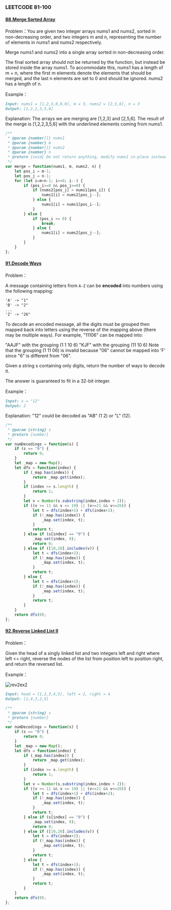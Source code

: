 ### **LEETCODE 81-100**

#### **[88.Merge Sorted Array](https://leetcode-cn.com/problems/merge-sorted-array/)**

Problem：You are given two integer arrays nums1 and nums2, sorted in non-decreasing order, and two integers m and n, representing the number of elements in nums1 and nums2 respectively.

Merge nums1 and nums2 into a single array sorted in non-decreasing order.

The final sorted array should not be returned by the function, but instead be stored inside the array nums1. To accommodate this, nums1 has a length of m + n, where the first m elements denote the elements that should be merged, and the last n elements are set to 0 and should be ignored. nums2 has a length of n.

Example：

```markdown
Input: nums1 = [1,2,3,0,0,0], m = 3, nums2 = [2,5,6], n = 3
Output: [1,2,2,3,5,6]
```

Explanation: The arrays we are merging are [1,2,3] and [2,5,6].
The result of the merge is [1,2,2,3,5,6] with the underlined elements coming from nums1.

```js
/**
 * @param {number[]} nums1
 * @param {number} m
 * @param {number[]} nums2
 * @param {number} n
 * @return {void} Do not return anything, modify nums1 in-place instead.
 */
var merge = function(nums1, m, nums2, n) {
    let pos_i = m-1;
    let pos_j = n-1;
    for (let i=m+n-1; i>=0; i--) {
        if (pos_i>=0 && pos_j>=0) {
            if (nums2[pos_j] > nums1[pos_i]) {
                nums1[i] = nums2[pos_j--];
            } else {
                nums1[i] = nums1[pos_i--];
            }
        } else {
            if (pos_i >= 0) {
                break;
            } else {
                nums1[i] = nums2[pos_j--];
            }
        }
    }
};
```

#### **[91.Decode Ways](https://leetcode-cn.com/problems/decode-ways/)**

Problem：

A message containing letters from `A-Z` can be **encoded** into numbers using the following mapping:

```markdown
'A' -> "1"
'B' -> "2"
...
'Z' -> "26"
```

To decode an encoded message, all the digits must be grouped then mapped back into letters using the reverse of the mapping above (there may be multiple ways). For example, "11106" can be mapped into:

"AAJF" with the grouping (1 1 10 6)
"KJF" with the grouping (11 10 6)
Note that the grouping (1 11 06) is invalid because "06" cannot be mapped into 'F' since "6" is different from "06".

Given a string s containing only digits, return the number of ways to decode it.

The answer is guaranteed to fit in a 32-bit integer.

Example：

```markdown
Input: s = "12"
Output: 2
```

Explanation: "12" could be decoded as "AB" (1 2) or "L" (12).

```js
/**
 * @param {string} s
 * @return {number}
 */
var numDecodings = function(s) {
    if (s == "0") {
        return 0;
    }
    let _map = new Map();
    let dfs = function(index) {
        if (_map.has(index)) {
            return _map.get(index);
        }
        if (index >= s.length) {
            return 1;
        }
        let v = Number(s.substring(index,index + 2));
        if ((v >= 11 && v <= 19) || (v>=21 && v<=26)) {
            let t = dfs(index+1) + dfs(index+2);
            if (!_map.has(index)) {
                _map.set(index, t);
            }
            return t;
        } else if (s[index] == "0") {
            _map.set(index, 0);
            return 0;
        } else if ([10,20].includes(v)) {
            let t = dfs(index+2);
            if (!_map.has(index)) {
                _map.set(index, t);
            }
            return t;
        } else {
            let t = dfs(index+1);
            if (!_map.has(index)) {
                _map.set(index, t);
            }
            return t;
        }
    }
    return dfs(0);
};
```

#### **[92.Reverse Linked List II](https://leetcode-cn.com/problems/reverse-linked-list-ii/)**

Problem：

Given the head of a singly linked list and two integers left and right where left <= right, reverse the nodes of the list from position left to position right, and return the reversed list.

Example：

![rev2ex2](https://github.com/xingwy/Hugging-Algorithm/blob/master/images/rev2ex2.jpg)

```markdown
Input: head = [1,2,3,4,5], left = 2, right = 4
Output: [1,4,3,2,5]
```

```js
/**
 * @param {string} s
 * @return {number}
 */
var numDecodings = function(s) {
    if (s == "0") {
        return 0;
    }
    let _map = new Map();
    let dfs = function(index) {
        if (_map.has(index)) {
            return _map.get(index);
        }
        if (index >= s.length) {
            return 1;
        }
        let v = Number(s.substring(index,index + 2));
        if ((v >= 11 && v <= 19) || (v>=21 && v<=26)) {
            let t = dfs(index+1) + dfs(index+2);
            if (!_map.has(index)) {
                _map.set(index, t);
            }
            return t;
        } else if (s[index] == "0") {
            _map.set(index, 0);
            return 0;
        } else if ([10,20].includes(v)) {
            let t = dfs(index+2);
            if (!_map.has(index)) {
                _map.set(index, t);
            }
            return t;
        } else {
            let t = dfs(index+1);
            if (!_map.has(index)) {
                _map.set(index, t);
            }
            return t;
        }
    }
    return dfs(0);
};
```

